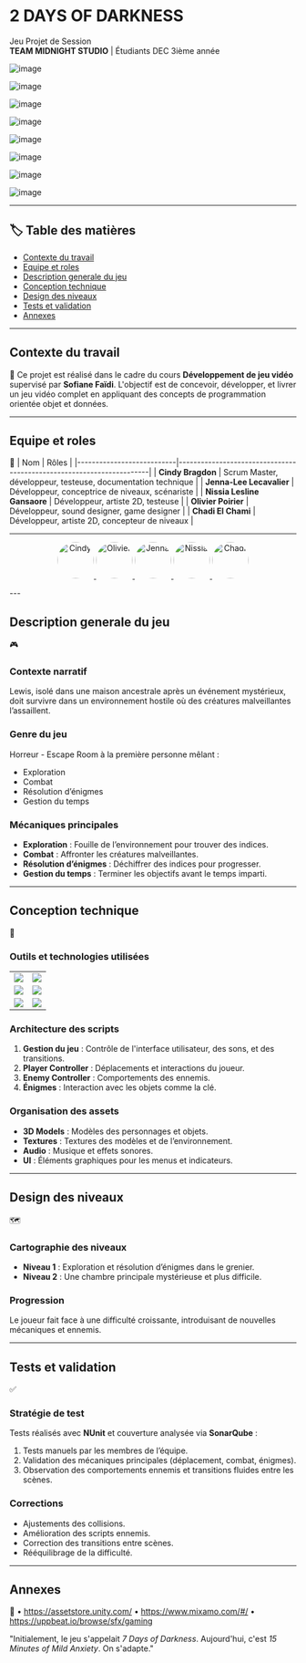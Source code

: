 # 2 DAYS OF DARKNESS
Jeu Projet de Session  
**TEAM MIDNIGHT STUDIO** | Étudiants DEC 3ième année  

![image](https://github.com/user-attachments/assets/57e20959-a622-41cc-a759-4c980038a3fe)



![image](https://github.com/user-attachments/assets/a4a097bf-512a-44d1-9a61-320b9f01fb45)


![image](https://github.com/user-attachments/assets/6e55471c-2757-4177-aa4f-c150c0a55f09)


![image](https://github.com/user-attachments/assets/27d74ed7-9f2b-4686-917c-a369ac4665f4)


![image](https://github.com/user-attachments/assets/56b922d0-b409-4eb0-98d3-05ac2c6c70ab)


![image](https://github.com/user-attachments/assets/f0352b58-64d8-4103-94d1-f649255815aa)

![image](https://github.com/user-attachments/assets/40216425-917a-4dfb-9fef-3950124d9938)


![image](https://github.com/user-attachments/assets/d9376ae1-18fa-4f1f-a494-20e7d4fb3c7c)


---

## :label: Table des matières

- [Contexte du travail](#contexte-du-travail)
- [Equipe et roles](#equipe-et-roles)
- [Description generale du jeu](#description-generale-du-jeu)
- [Conception technique](#conception-technique)
- [Design des niveaux](#design-des-niveaux)
- [Tests et validation](#tests-et-validation)
- [Annexes](#annexes)

---

## Contexte du travail
:bookmark_tabs:
Ce projet est réalisé dans le cadre du cours **Développement de jeu vidéo** supervisé par **Sofiane Faïdi**. L'objectif est de concevoir, développer, et livrer un jeu vidéo complet en appliquant des concepts de programmation orientée objet et données.

---

## Equipe et roles
:busts_in_silhouette:
| Nom                       | Rôles                                                                 |
|---------------------------|----------------------------------------------------------------------|
| **Cindy Bragdon**         | Scrum Master, développeur, testeuse, documentation technique         |
| **Jenna-Lee Lecavalier**  | Développeur, conceptrice de niveaux, scénariste                     |
| **Nissia Lesline Gansaore** | Développeur, artiste 2D, testeuse                                  |
| **Olivier Poirier**       | Développeur, sound designer, game designer                         |
| **Chadi El Chami**        | Développeur, artiste 2D, concepteur de niveaux                     |

---

<p align="center">
  <a href="https://github.com/cindybragdon">
    <img src="https://github.com/cindybragdon.png?size=64" width="64" height="64" alt="Cindy" style="border-radius: 50%; overflow: hidden;">
  </a>
  <a href="https://github.com/olivierpoirier">
    <img src="https://github.com/olivierpoirier.png?size=64" width="64" height="64" alt="Olivier" style="border-radius: 50%; overflow: hidden;">
  </a>
  <a href="https://github.com/JennaLeeL">
    <img src="https://github.com/JennaLeeL.png?size=64" width="64" height="64" alt="Jenna" style="border-radius: 50%; overflow: hidden;">
  </a>
  <a href="https://github.com/NotaroNissia">
    <img src="https://github.com/NotaroNissia.png?size=64" width="64" height="64" alt="Nissia" style="border-radius: 50%; overflow: hidden;">
  </a>
  <a href="https://github.com/ChadiEC">
    <img src="https://github.com/ChadiEC.png?size=64" width="64" height="64" alt="Chadi" style="border-radius: 50%; overflow: hidden;">
  </a>
</p>
---

## Description generale du jeu
:video_game:
### Contexte narratif
Lewis, isolé dans une maison ancestrale après un événement mystérieux, doit survivre dans un environnement hostile où des créatures malveillantes l’assaillent.

### Genre du jeu
Horreur - Escape Room à la première personne mêlant :  
- Exploration  
- Combat  
- Résolution d’énigmes  
- Gestion du temps  

### Mécaniques principales
- **Exploration** : Fouille de l’environnement pour trouver des indices.  
- **Combat** : Affronter les créatures malveillantes.  
- **Résolution d’énigmes** : Déchiffrer des indices pour progresser.  
- **Gestion du temps** : Terminer les objectifs avant le temps imparti.

---

## Conception technique
:toolbox:
### Outils et technologies utilisées
<table>
  <tr>
    <td><img src="https://img.shields.io/badge/Unity-000000?style=for-the-badge&logo=unity&logoColor=white"></td>
    <td><img src="https://img.shields.io/badge/CSharp-239120?style=for-the-badge&logo=csharp&logoColor=white"></td>
  </tr>
  <tr>
    <td><img src="https://img.shields.io/badge/Mixamo-FF8135?style=for-the-badge&logo=adobe&logoColor=white"></td>
    <td><img src="https://img.shields.io/badge/AssetStore-000000?style=for-the-badge&logo=unity&logoColor=white"></td>
  </tr>
  <tr>
    <td><img src="https://img.shields.io/badge/NUnit-5F56B2?style=for-the-badge&logo=nunit&logoColor=white"></td>
    <td><img src="https://img.shields.io/badge/SonarQube-4E9BCD?style=for-the-badge&logo=sonarqube&logoColor=white"></td>
  </tr>
</table>

### Architecture des scripts
1. **Gestion du jeu** : Contrôle de l'interface utilisateur, des sons, et des transitions.  
2. **Player Controller** : Déplacements et interactions du joueur.  
3. **Enemy Controller** : Comportements des ennemis.  
4. **Énigmes** : Interaction avec les objets comme la clé.

### Organisation des assets
- **3D Models** : Modèles des personnages et objets.  
- **Textures** : Textures des modèles et de l’environnement.  
- **Audio** : Musique et effets sonores.  
- **UI** : Éléments graphiques pour les menus et indicateurs.  

---

## Design des niveaux
:world_map:
### Cartographie des niveaux
- **Niveau 1** : Exploration et résolution d’énigmes dans le grenier.  
- **Niveau 2** : Une chambre principale mystérieuse et plus difficile.  

### Progression
Le joueur fait face à une difficulté croissante, introduisant de nouvelles mécaniques et ennemis.

---

## Tests et validation
:white_check_mark:
### Stratégie de test
Tests réalisés avec **NUnit** et couverture analysée via **SonarQube** :  
1. Tests manuels par les membres de l’équipe.  
2. Validation des mécaniques principales (déplacement, combat, énigmes).  
3. Observation des comportements ennemis et transitions fluides entre les scènes.

### Corrections
- Ajustements des collisions.  
- Amélioration des scripts ennemis.  
- Correction des transitions entre scènes.  
- Rééquilibrage de la difficulté.

---

## Annexes
:page_facing_up:
•	https://assetstore.unity.com/
•	https://www.mixamo.com/#/
•	https://uppbeat.io/browse/sfx/gaming


"Initialement, le jeu s'appelait *7 Days of Darkness*. Aujourd'hui, c'est *15 Minutes of Mild Anxiety*. On s'adapte."
